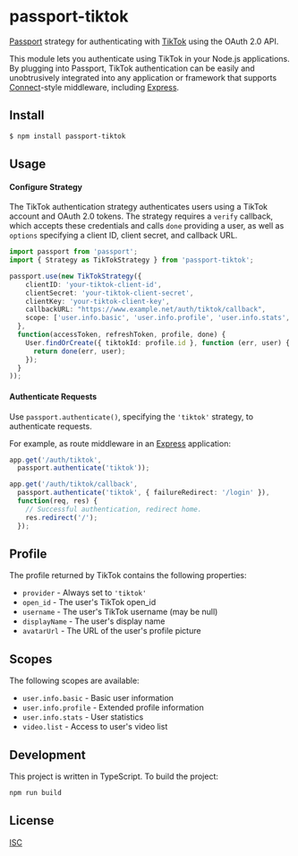 # passport-tiktok

[Passport](http://passportjs.org/) strategy for authenticating with [TikTok](https://www.tiktok.com/) using the OAuth 2.0 API.

This module lets you authenticate using TikTok in your Node.js applications. By plugging into Passport, TikTok authentication can be easily and unobtrusively integrated into any application or framework that supports [Connect](http://www.senchalabs.org/connect/)-style middleware, including [Express](http://expressjs.com/).

## Install

```bash
$ npm install passport-tiktok
```

## Usage

#### Configure Strategy

The TikTok authentication strategy authenticates users using a TikTok account and OAuth 2.0 tokens. The strategy requires a `verify` callback, which accepts these credentials and calls `done` providing a user, as well as `options` specifying a client ID, client secret, and callback URL.

```typescript
import passport from 'passport';
import { Strategy as TikTokStrategy } from 'passport-tiktok';

passport.use(new TikTokStrategy({
    clientID: 'your-tiktok-client-id',
    clientSecret: 'your-tiktok-client-secret',
    clientKey: 'your-tiktok-client-key',
    callbackURL: "https://www.example.net/auth/tiktok/callback",
    scope: ['user.info.basic', 'user.info.profile', 'user.info.stats', 'video.list']
  },
  function(accessToken, refreshToken, profile, done) {
    User.findOrCreate({ tiktokId: profile.id }, function (err, user) {
      return done(err, user);
    });
  }
));
```

#### Authenticate Requests

Use `passport.authenticate()`, specifying the `'tiktok'` strategy, to authenticate requests.

For example, as route middleware in an [Express](http://expressjs.com/) application:

```typescript
app.get('/auth/tiktok',
  passport.authenticate('tiktok'));

app.get('/auth/tiktok/callback', 
  passport.authenticate('tiktok', { failureRedirect: '/login' }),
  function(req, res) {
    // Successful authentication, redirect home.
    res.redirect('/');
  });
```

## Profile

The profile returned by TikTok contains the following properties:

- `provider` - Always set to `'tiktok'`
- `open_id` - The user's TikTok open_id
- `username` - The user's TikTok username (may be null)
- `displayName` - The user's display name
- `avatarUrl` - The URL of the user's profile picture

## Scopes

The following scopes are available:

- `user.info.basic` - Basic user information
- `user.info.profile` - Extended profile information
- `user.info.stats` - User statistics
- `video.list` - Access to user's video list

## Development

This project is written in TypeScript. To build the project:

```bash
npm run build
```

## License

[ISC](LICENSE) 